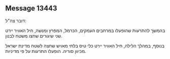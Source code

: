 ## Message 13443

דובר צה"ל:

בהמשך להתרעות שהופעלו במרחבים העמקים, הכרמל, המפרץ ומנשה, חיל האוויר יירט שני שיגורים שחצו משטח לבנון.

בנוסף, במהלך הלילה, חיל האוויר יירט כלי טיס בלתי מאויש שחצה לשטח מדינת ישראל מכיוון סוריה.
הופעלו התרעות על פי מדיניות.

